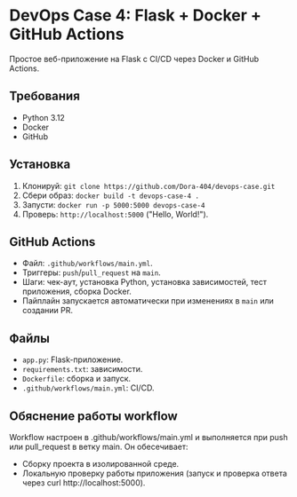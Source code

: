 # DevOps Case 4: Flask + Docker + GitHub Actions

Простое веб-приложение на Flask с CI/CD через Docker и GitHub Actions.

## Требования
- Python 3.12
- Docker
- GitHub

## Установка
1. Клонируй: `git clone https://github.com/Dora-404/devops-case.git`
2. Сбери образ: `docker build -t devops-case-4 .`
3. Запусти: `docker run -p 5000:5000 devops-case-4`
4. Проверь: `http://localhost:5000` ("Hello, World!").

## GitHub Actions
- Файл: `.github/workflows/main.yml`.
- Триггеры: `push`/`pull_request` на `main`.
- Шаги: чек-аут, установка Python, установка зависимостей, тест приложения, сборка Docker.
- Пайплайн запускается автоматически при изменениях в `main` или создании PR.

## Файлы
- `app.py`: Flask-приложение.
- `requirements.txt`: зависимости.
- `Dockerfile`: сборка и запуск.
- `.github/workflows/main.yml`: CI/CD.

## Обяснение работы workflow
Workflow настроен в .github/workflows/main.yml и выполняется при push или pull_request в ветку main. Он обесечивает:
- Сборку проекта в изолированной среде.
- Локальную проверку работы приложения (запуск и проверка ответа через curl http://localhost:5000).
